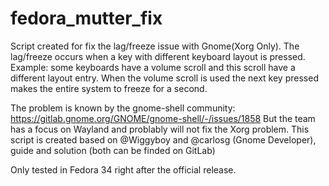 # fedora_mutter_fix

Script created for fix the lag/freeze issue with Gnome(Xorg Only).
The lag/freeze occurs when a key with different keyboard layout is pressed. Example: some keyboards have a volume scroll and this scroll have a different layout entry.
When the volume scroll is used the next key pressed makes the entire system to freeze for a second.

The problem is known by the gnome-shell community: https://gitlab.gnome.org/GNOME/gnome-shell/-/issues/1858
But the team has a focus on Wayland and problably will not fix the Xorg problem.
This script is created based on @Wiggyboy and  @carlosg (Gnome Developer), guide and solution (both can be finded on GitLab)

Only tested in Fedora 34 right after the official release.
